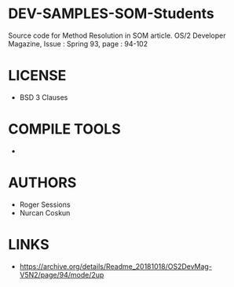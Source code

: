 # DEV-SAMPLES-SOM-Students
Source code for Method Resolution in SOM article. OS/2 Developer Magazine, Issue : Spring 93, page : 94-102

LICENSE
===============
* BSD 3 Clauses

COMPILE TOOLS
===============
* 
 
AUTHORS
===============
* Roger Sessions
* Nurcan Coskun 

LINKS
===============
* https://archive.org/details/Readme_20181018/OS2DevMag-V5N2/page/94/mode/2up
